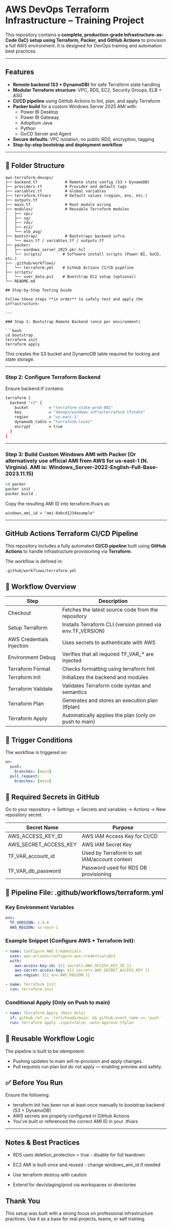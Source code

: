 # AWS DevOps Terraform Infrastructure – Training Project

This repository contains a **complete, production-grade Infrastructure-as-Code (IaC) setup using Terraform, Packer, and GitHub Actions** to provision a full AWS environment. It is designed for DevOps training and automation best practices.

---

## Features

- **Remote backend (S3 + DynamoDB)** for safe Terraform state handling
- **Modular Terraform structure**: VPC, RDS, EC2, Security Groups, ELB + ASG
- **CI/CD pipeline** using GitHub Actions to lint, plan, and apply Terraform
- **Packer build** for a custom Windows Server 2025 AMI with:
  - Power BI Desktop
  - Power BI Gateway
  - Adoptium Java
  - Python
  - GoCD Server and Agent
- **Secure defaults**: VPC isolation, no public RDS, encryption, tagging
- **Step-by-step bootstrap and deployment workflow**

---

## 📁 Folder Structure

```text
aws-terraform-devops/
├── backend.tf            # Remote state config (S3 + DynamoDB)
├── providers.tf          # Provider and default tags
├── variables.tf          # Global variables
├── terraform.tfvars      # Default values (region, env, etc.)
├── outputs.tf
├── main.tf               # Root module wiring
├── modules/              # Reusable Terraform modules
│   ├── vpc/
│   ├── sg/
│   ├── rds/
│   ├── ec2/
│   └── elb_asg/
├── bootstrap/            # Bootstraps backend infra
│   └── main.tf / variables.tf / outputs.tf
├── packer/
│   ├── windows_server_2025.pkr.hcl
│   └── scripts/         # Software install scripts (Power BI, GoCD, etc.)
├── .github/workflows/
│   └── terraform.yml    # GitHub Actions CI/CD pipeline
├── scripts/
│   └── user_data.ps1    # Bootstrap EC2 setup (optional)
└── README.md

## Step-by-Step Testing Guide

Follow these steps **in order** to safely test and apply the infrastructure:

---

### Step 1: Bootstrap Remote Backend (once per environment)

```bash
cd bootstrap
terraform init
terraform apply
```

This creates the S3 bucket and DynamoDB table required for locking and state storage.

---

###  Step 2: Configure Terraform Backend
Ensure backend.tf contains:

```bash
terraform {
  backend "s3" {
    bucket         = "terraform-state-prod-001"
    key            = "devops/windows-infra/terraform.tfstate"
    region         = "us-east-1"
    dynamodb_table = "terraform-locks"
    encrypt        = true
  }
}
```
---
### Step 3: Build Custom Windows AMI with Packer (Or alternatively use official AMI from AWS for us-east-1 (N. Virginia). AMI is: Windows_Server-2022-English-Full-Base-2023.11.15)
``` bash
cd packer
packer init .
packer build .
```
Copy the resulting AMI ID into terraform.tfvars as:

```hcl
windows_ami_id = "ami-0abcd1234example"
```
---
##  GitHub Actions Terraform CI/CD Pipeline

This repository includes a fully automated **CI/CD pipeline** built using **GitHub Actions** to handle infrastructure provisioning via **Terraform**.

The workflow is defined in:

```text
.github/workflows/terraform.yml
```

## 📌 Workflow Overview

| Step | Description |
|------|-------------|
| Checkout | Fetches the latest source code from the repository |
| Setup Terraform | Installs Terraform CLI (version pinned via env.TF_VERSION) |
| AWS Credentials Injection | Uses secrets to authenticate with AWS |
| Environment Debug | Verifies that all required TF_VAR_* are injected |
| Terraform Format | Checks formatting using terraform fmt |
| Terraform Init | Initializes the backend and modules |
| Terraform Validate | Validates Terraform code syntax and semantics |
| Terraform Plan | Generates and stores an execution plan (tfplan) |
| Terraform Apply | Automatically applies the plan (only on push to main) |

## 🧪 Trigger Conditions

The workflow is triggered on:

```yaml
on:
  push:
    branches: [main]
  pull_request:
    branches: [main]
```

## 🔐 Required Secrets in GitHub

Go to your repository → Settings → Secrets and variables → Actions → New repository secret.

| Secret Name | Purpose |
|-------------|---------|
| AWS_ACCESS_KEY_ID | AWS IAM Access Key for CI/CD |
| AWS_SECRET_ACCESS_KEY | AWS IAM Secret Key |
| TF_VAR_account_id | Used by Terraform to set IAM/account context |
| TF_VAR_db_password | Password used for RDS DB provisioning |

## 📁 Pipeline File: .github/workflows/terraform.yml

### Key Environment Variables

```yaml
env:
  TF_VERSION: 1.4.6
  AWS_REGION: us-east-1
```

### Example Snippet (Configure AWS + Terraform Init):

```yaml
- name: Configure AWS Credentials
  uses: aws-actions/configure-aws-credentials@v2
  with:
    aws-access-key-id: ${{ secrets.AWS_ACCESS_KEY_ID }}
    aws-secret-access-key: ${{ secrets.AWS_SECRET_ACCESS_KEY }}
    aws-region: ${{ env.AWS_REGION }}

- name: Terraform Init
  run: terraform init
```

### Conditional Apply (Only on Push to main)

```yaml
- name: Terraform Apply (Main Only)
  if: github.ref == 'refs/heads/main' && github.event_name == 'push'
  run: terraform apply -input=false -auto-approve tfplan
```

## 🔁 Reusable Workflow Logic

The pipeline is built to be idempotent:

- Pushing updates to main will re-provision and apply changes.
- Pull requests run plan but do not apply — enabling preview and safety.

## ✅ Before You Run

Ensure the following:

- terraform init has been run at least once manually to bootstrap backend (S3 + DynamoDB)
- AWS secrets are properly configured in GitHub Actions
- You've built or referenced the correct AMI ID in your .tfvars 

---
## Notes & Best Practices

- RDS uses deletion_protection = true - disable for full teardown

- EC2 AMI is built once and reused - change windows_ami_id if needed

- Use terraform destroy with caution

- Extend for dev/staging/prod via workspaces or directories

## Thank You
This setup was built with a strong focus on professional infrastructure practices. Use it as a base for real projects, teams, or self training.



